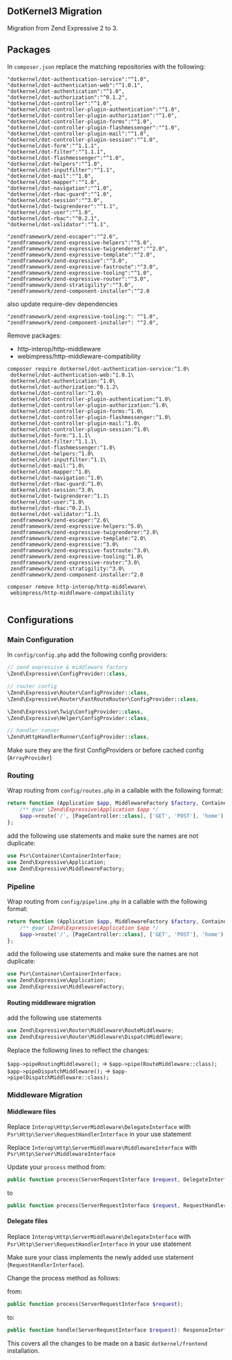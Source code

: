 DotKernel3 Migration
---

Migration from Zend Expressive 2 to 3.


## Packages

In `composer.json` replace the matching repositories with the following:

```  
"dotkernel/dot-authentication-service":"^1.0",
"dotkernel/dot-authentication-web":"^1.0.1",
"dotkernel/dot-authentication":"^1.0",
"dotkernel/dot-authorization":"^0.1.2",
"dotkernel/dot-controller":"^1.0",
"dotkernel/dot-controller-plugin-authentication":"^1.0",
"dotkernel/dot-controller-plugin-authorization":"^1.0",
"dotkernel/dot-controller-plugin-forms":"^1.0",
"dotkernel/dot-controller-plugin-flashmessenger":"^1.0",
"dotkernel/dot-controller-plugin-mail":"^1.0",
"dotkernel/dot-controller-plugin-session":"^1.0",
"dotkernel/dot-form":"^1.1.1",
"dotkernel/dot-filter":"^1.1.1",
"dotkernel/dot-flashmessenger":"^1.0",
"dotkernel/dot-helpers":"^1.0",
"dotkernel/dot-inputfilter":"^1.1",
"dotkernel/dot-mail":"^1.0",
"dotkernel/dot-mapper":"^1.0",
"dotkernel/dot-navigation":"^1.0",
"dotkernel/dot-rbac-guard":"^1.0",
"dotkernel/dot-session":"^3.0",
"dotkernel/dot-twigrenderer":"^1.1",
"dotkernel/dot-user":"^1.0",
"dotkernel/dot-rbac":"^0.2.1",
"dotkernel/dot-validator":"^1.1",

"zendframework/zend-escaper":"^2.6",
"zendframework/zend-expressive-helpers":"^5.0",
"zendframework/zend-expressive-twigrenderer":"^2.0",
"zendframework/zend-expressive-template":"^2.0",
"zendframework/zend-expressive":"^3.0",
"zendframework/zend-expressive-fastroute":"^3.0",
"zendframework/zend-expressive-tooling":"^1.0",
"zendframework/zend-expressive-router":"^3.0",
"zendframework/zend-stratigility":"^3.0",
"zendframework/zend-component-installer":"^2.0
```
also update require-dev dependencies
```
"zendframework/zend-expressive-tooling:": "^1.0",
"zendframework/zend-component-installer": "^2.0",

```

Remove packages: 
* http-interop/http-middleware 
* webimpress/http-middleware-compatibility
```
composer require dotkernel/dot-authentication-service:^1.0\
 dotkernel/dot-authentication-web:^1.0.1\
 dotkernel/dot-authentication:^1.0\
 dotkernel/dot-authorization:^0.1.2\
 dotkernel/dot-controller:^1.0\
 dotkernel/dot-controller-plugin-authentication:^1.0\
 dotkernel/dot-controller-plugin-authorization:^1.0\
 dotkernel/dot-controller-plugin-forms:^1.0\
 dotkernel/dot-controller-plugin-flashmessenger:^1.0\
 dotkernel/dot-controller-plugin-mail:^1.0\
 dotkernel/dot-controller-plugin-session:^1.0\
 dotkernel/dot-form:^1.1.1\
 dotkernel/dot-filter:^1.1.1\
 dotkernel/dot-flashmessenger:^1.0\
 dotkernel/dot-helpers:^1.0\
 dotkernel/dot-inputfilter:^1.1\
 dotkernel/dot-mail:^1.0\
 dotkernel/dot-mapper:^1.0\
 dotkernel/dot-navigation:^1.0\
 dotkernel/dot-rbac-guard:^1.0\
 dotkernel/dot-session:^3.0\
 dotkernel/dot-twigrenderer:^1.1\
 dotkernel/dot-user:^1.0\
 dotkernel/dot-rbac:^0.2.1\
 dotkernel/dot-validator:^1.1\
 zendframework/zend-escaper:^2.6\
 zendframework/zend-expressive-helpers:^5.0\
 zendframework/zend-expressive-twigrenderer:^2.0\
 zendframework/zend-expressive-template:^2.0\
 zendframework/zend-expressive:^3.0\
 zendframework/zend-expressive-fastroute:^3.0\
 zendframework/zend-expressive-tooling:^1.0\
 zendframework/zend-expressive-router:^3.0\
 zendframework/zend-stratigility:^3.0\
 zendframework/zend-component-installer:^2.0
 
composer remove http-interop/http-middleware\
 webimpress/http-middleware-compatibility


```

## Configurations

### Main Configuration
In `config/config.php` add the following config providers:

```php
// zend expressive & middleware factory
\Zend\Expressive\ConfigProvider::class,

// router config
\Zend\Expressive\Router\ConfigProvider::class,
\Zend\Expressive\Router\FastRouteRouter\ConfigProvider::class,

\Zend\Expressive\Twig\ConfigProvider::class,
\Zend\Expressive\Helper\ConfigProvider::class,

// handler runner
\Zend\HttpHandlerRunner\ConfigProvider::class,
```

Make sure they are the first ConfigProviders or before cached config (`ArrayProvider`)	

### Routing

Wrap routing from `config/routes.php` in a callable with the following format:

```php
return function (Application $app, MiddlewareFactory $factory, ContainerInterface $container) : void {
    /** @var \Zend\Expressive\Application $app */
    $app->route('/', [PageController::class], ['GET', 'POST'], 'home');
};
```

add the following use statements and make sure the names are not duplicate:

```php
use Psr\Container\ContainerInterface;
use Zend\Expressive\Application;
use Zend\Expressive\MiddlewareFactory;
```

### Pipeline

Wrap routing from `config/pipeline.php` in a callable with the following format:

```php
return function (Application $app, MiddlewareFactory $factory, ContainerInterface $container) : void {
    /** @var \Zend\Expressive\Application $app */
    $app->route('/', [PageController::class], ['GET', 'POST'], 'home');
};
```

add the following use statements and make sure the names are not duplicate:

```php
use Psr\Container\ContainerInterface;
use Zend\Expressive\Application;
use Zend\Expressive\MiddlewareFactory;
```


#### Routing middleware migration

add the following use statements
```php
use Zend\Expressive\Router\Middleware\RouteMiddleware;
use Zend\Expressive\Router\Middleware\DispatchMiddleware;
```

Replace the following lines to reflect the changes:

`$app->pipeRoutingMiddleware();` -> `$app->pipe(RouteMiddleware::class);`
`$app->pipeDispatchMiddleware();` -> `$app->pipe(DispatchMiddleware::class);`


### Middleware Migration

#### Middleware files

Replace `Interop\Http\ServerMiddleware\DelegateInterface` with
`Psr\Http\Server\RequestHandlerInterface` in your use statement

Replace `Interop\Http\ServerMiddleware\MiddlewareInterface` with
`Psr\Http\Server\MiddlewareInterface`

Update your `process` method from:
```php
public function process(ServerRequestInterface $request, DelegateInterface $delegate);
```
to
```php
public function process(ServerRequestInterface $request, RequestHandlerInterface $handler): ResponseInterface;
```

#### Delegate files

Replace `Interop\Http\ServerMiddleware\DelegateInterface` with
`Psr\Http\Server\RequestHandlerInterface` in your use statement

Make sure your class implements the newly added use statement (`RequestHandlerInterface`).

Change the process method as follows:

from:
```php
public function process(ServerRequestInterface $request);
```

to:
```php
public function handle(ServerRequestInterface $request): ResponseInterface;
```

This covers all the changes to be made on a basic `dotkernel/frontend` installation.

